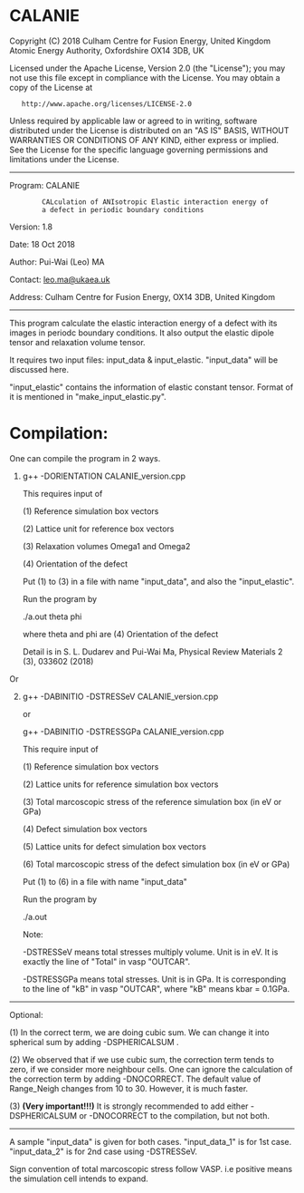 # CALANIE

   Copyright (C) 2018 Culham Centre for Fusion Energy,
   United Kingdom Atomic Energy Authority, Oxfordshire OX14 3DB, UK

   Licensed under the Apache License, Version 2.0 (the "License");
   you may not use this file except in compliance with the License.
   You may obtain a copy of the License at

       http://www.apache.org/licenses/LICENSE-2.0

   Unless required by applicable law or agreed to in writing, software
   distributed under the License is distributed on an "AS IS" BASIS,
   WITHOUT WARRANTIES OR CONDITIONS OF ANY KIND, either express or implied.
   See the License for the specific language governing permissions and
   limitations under the License.

*******************************************************************************
   Program: CALANIE
   
            CALculation of ANIsotropic Elastic interaction energy of
            a defect in periodic boundary conditions
   
   Version: 1.8
   
   Date:    18 Oct 2018
   
   Author:  Pui-Wai (Leo) MA
   
   Contact: leo.ma@ukaea.uk
   
   Address: Culham Centre for Fusion Energy, OX14 3DB, United Kingdom

********************************************************************************
 
  This program calculate the elastic interaction energy of a defect with its
  images in periodc boundary conditions. It also output the elastic dipole 
  tensor and relaxation volume tensor.
  
  It requires two input files: input_data & input_elastic.
  "input_data" will be discussed here.

  "input_elastic" contains the information of elastic constant tensor.
  Format of it is mentioned in "make_input_elastic.py".

# Compilation:

  One can compile the program in 2 ways.

  1) g++ -DORIENTATION CALANIE_version.cpp

     This requires input of 
     
     (1) Reference simulation box vectors
     
     (2) Lattice unit for reference box vectors
     
     (3) Relaxation volumes Omega1 and Omega2
     
     (4) Orientation of the defect

     Put (1) to (3) in a file with name "input_data", and also the 
     "input_elastic". 

     Run the program by
     
     ./a.out theta phi
     
     where theta and phi are (4) Orientation of the defect

     Detail is in S. L. Dudarev and Pui-Wai Ma, 
     Physical Review Materials 2 (3), 033602 (2018)

  Or

  2) g++ -DABINITIO -DSTRESSeV CALANIE_version.cpp
     
     or
     
     g++ -DABINITIO -DSTRESSGPa CALANIE_version.cpp

     This require input of
     
     (1) Reference simulation box vectors
     
     (2) Lattice units for reference simulation box vectors
     
     (3) Total marcoscopic stress of the reference simulation box (in eV or GPa) 
     
     (4) Defect simulation box vectors
     
     (5) Lattice units for defect simulation box vectors
     
     (6) Total marcoscopic stress of the defect simulation box (in eV or GPa)

     Put (1) to (6) in a file with name "input_data"

     Run the program by
     
     ./a.out

     Note:
     
     -DSTRESSeV means total stresses multiply volume. Unit is in eV. It is 
     exactly the line of "Total" in vasp "OUTCAR". 

     -DSTRESSGPa means total stresses. Unit is in GPa. It is corresponding to 
     the line of "kB" in vasp "OUTCAR", where "kB" means kbar = 0.1GPa.

*******************************************************************************
 Optional:

(1) In the correct term, we are doing cubic sum. We can change it into
        spherical sum by adding -DSPHERICALSUM . 

(2) We observed that if we use cubic sum, the correction term tends to
        zero, if we consider more neighbour cells. One can ignore the 
        calculation of the correction term by adding -DNOCORRECT. The default 
        value of Range_Neigh changes from 10 to 30. However, it is much faster.  

(3) <b>(Very important!!!)</b> It is strongly recommended to add either 
        -DSPHERICALSUM or -DNOCORRECT to the compilation, but not both.

*******************************************************************************

  A sample "input_data" is given for both cases. "input_data_1" is for 1st 
  case. "input_data_2" is for 2nd case using -DSTRESSeV. 

  Sign convention of total marcoscopic stress follow VASP. 
  i.e positive means the simulation cell intends to expand.

